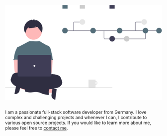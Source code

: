 <div align="center">
  <img src="/assets/images/undraw_version_control_re_mg66.svg" align="center" />
</div>
<div>
  <br />
  <p>
  I am a passionate full-stack software developer from Germany. I love complex and challenging projects and whenever I can, I contribute to various open source   projects. If you would like to learn more about me, please feel free to <a href="https://clemensbastian.de" target="_blank">contact me</a>.
  </p>
  <br />
</div>
